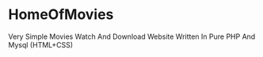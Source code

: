 # HomeOfMovies
Very Simple Movies Watch And Download Website Written In Pure PHP And Mysql (HTML+CSS)

